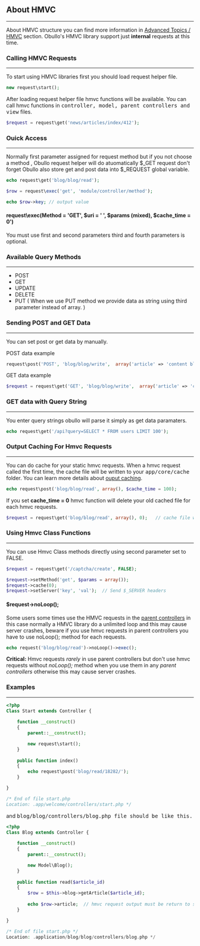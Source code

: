 ## About HMVC

------

About HMVC structure you can find more information in [Advanced Topics / HMVC](/docs/advanced/#hmvc) section. Obullo's HMVC library support just <b>internal</b> requests at this time.

### Calling HMVC Requests

------

To start using HMVC libraries first you should load request helper file.

```php
new request\start();
```

After loading request helper file hmvc functions will be available. You can call hmvc functions in <samp>controller, model, parent controllers and view</samp> files.

```php
$request = request\get('news/articles/index/412');
```

### Ouick Access

------

Normally first parameter assigned for request method but if you not choose a method , Obullo request helper will do atuomatically $_GET request don't forget Obullo also store get and post data into $_REQUEST global variable.

```php
echo request\get('blog/blog/read');
```


```php
$row = request\exec('get', 'module/controller/method');

echo $row->key; // output value
```

#### request\exec(Method = 'GET', $uri = ' ', $params (mixed), $cache_time = 0')

You must use first and second parameters third and fourth parameters is optional.


### Available Query Methods

------

<ul>
    <li>POST</li>
    <li>GET</li>
    <li>UPDATE</li>
    <li>DELETE</li>
    <li>PUT ( When we use PUT method we provide data as string using third parameter instead of array. )</li>
</ul>

### Sending POST and GET Data

------

You can set post or get data by manually.

POST data example

```php
request\post('POST', 'blog/blog/write',  array('article' => 'content blabla'));  // data must be array
```

GET data example

```php
$request = request\get('GET', 'blog/blog/write',  array('article' => 'content blabla'));  // data must be array
```


### GET data with Query String

------

You enter query strings obullo will parse it simply as get data paramaters.

```php
echo request\get('/api?query=SELECT * FROM users LIMIT 100');
```

### Output Caching For Hmvc Requests

------

You can do cache for your static hmvc requests. When a hmvc request called the first time, the cache file will be written to your <samp>app/core/cache</samp> folder. You can learn more details about [ouput caching](#/docs/advanced/caching-and-compression).

```php
echo request\post('blog/blog/read', array(), $cache_time = 100);
```

If you set <b>cache_time = 0</b> hmvc function will delete your old cached file for each hmvc requests. 

```php
$request = request\get('blog/blog/read', array(), 0);   // cache file will be deleted at next page refresh.
```

### Using Hmvc Class Functions

------

You can use Hmvc Class methods directly using second parameter set to FALSE. 

```php
$request = request\get('/captcha/create', FALSE);

$request->setMethod('get', $params = array());
$request->cache(0);
$request->setServer('key', 'val');  // Send $_SERVER headers
```


#### $request->noLoop();

Some users some times use the HMVC requests in the [parent controllers](/docs/general/#working-with-parent-controllers) in this case normally a HMVC library do a unlimited loop and this may cause server crashes, beware if you use hmvc requests in parent controllers you have to use noLoop(); method for each requests.

```php
echo request('blog/blog/read')->noLoop()->exec();
```

**Critical:** Hmvc requests *rarely* in use parent controllers but don't use hmvc requests without *noLoop();* method when you use them in any *parent controllers* otherwise this may cause server crashes.

### Examples

------

```php
<?php
Class Start extends Controller {
    
    function __construct()
    {   
        parent::__construct();

        new request\start();
    }           
    
    public function index()
    {   
        echo request\post('blog/read/18282/');
    }

}

/* End of file start.php 
Location: .app/welcome/controllers/start.php */
```

and <samp>blog/blog/controllers/blog.php</php> file should be like this.

```php
<?php
Class Blog extends Controller {
    
    function __construct()
    {   
        parent::__construct();

        new Model\Blog();
    }           
    
    public function read($article_id)
    {
        $row = $this->blog->getArticle($article_id);   
        
        echo $row->article;  // hmvc request output must be return to string.
    }

}

/* End of file start.php */
Location: .application/blog/blog/controllers/blog.php */
```